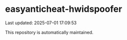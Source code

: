 # easyanticheat-hwidspoofer

Last updated: 2025-07-01 17:09:53

This repository is automatically maintained.
